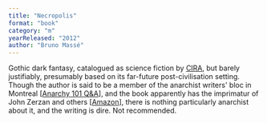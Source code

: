 ```yaml
---
title: "Necropolis"
format: "book"
category: "m"
yearReleased: "2012"
author: "Bruno Massé"
---
```

Gothic dark fantasy, catalogued as science fiction by [CIRA](http://www.cira.ch/catalogue/index.php?lvl=categ_see&id=346&page=2&nbr_lignes=84&main=&l_typdoc=g,i,a,l), but barely justifiably, presumably based on its far-future post-civilisation setting. Though the author is said to be a member of the 
anarchist writers&#39; bloc in Montreal [<a href="https://web.archive.org/web/20161027135541/anarchy101.org/4872/what-is-your-favorite-anarchist-novel">Anarchy 
101 Q&A</a>], and the book apparently has the imprimatur of John Zerzan and others [<a href="https://smile.amazon.co.uk/Necropolis-Bruno-Massé-ebook/dp/B00HLSGO7M/ref=sr_1_1?keywords=massé+necropolis&qid=1560454316&s=gateway&sr=8-1">Amazon</a>], there is nothing particularly anarchist about it, and the writing is dire. Not 
recommended.
